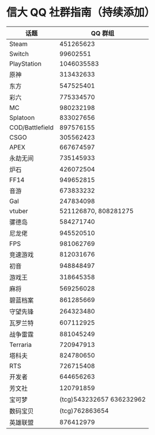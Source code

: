 # 信大 QQ 社群指南（持续添加）

| 话题            | QQ 群组                  |
| --------------- | ------------------------ |
| Steam           | 451265623                |
| Switch          | 99602551                 |
| PlayStation     | 1046035583               |
| 原神            | 313432633                |
| 东方            | 547525401                |
| 彩六            | 775334570                |
| MC              | 980232198                |
| Splatoon        | 833027656                |
| COD/Battlefield | 897576155                |
| CSGO            | 305562423                |
| APEX            | 667674597                |
| 永劫无间        | 735145933                |
| 炉石            | 426072504                |
| FF14            | 949652815                |
| 音游            | 673833232                |
| Gal             | 247834098                |
| vtuber          | 521126870, 808281275     |
| 骡德岛          | 584271740                |
| 尼龙佬          | 945520510                |
| FPS             | 981062769                |
| 竞速游戏        | 812031676                |
| 初音            | 948848497                |
| 游戏王          | 318645358                |
| 麻将            | 569256028                |
| 碧蓝档案        | 861285669                |
| 守望先锋        | 264323480                |
| 瓦罗兰特        | 607112925                |
| 战争雷霆        | 881045249                |
| Terraria        | 720947913                |
| 塔科夫          | 824780650                |
| RTS             | 726715408                |
| 开发者          | 644656263                |
| 芳文社          | 120791859                |
| 宝可梦          | (tcg)543232657 636232962 |
| 数码宝贝        | (tcg)762863654           |
| 英雄联盟        | 876412979                |

